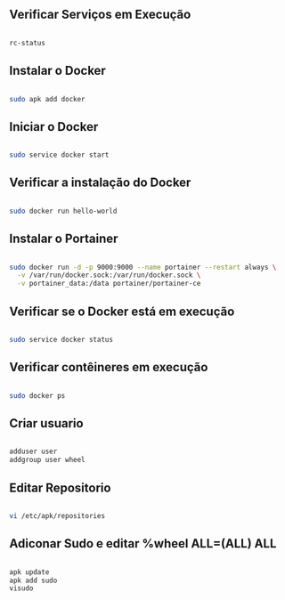 
## Verificar Serviços em Execução

```bash

rc-status

```

## Instalar o Docker

```bash

sudo apk add docker

```

## Iniciar o Docker

```bash

sudo service docker start

```

## Verificar a instalação do Docker

```bash

sudo docker run hello-world

```

## Instalar o Portainer

```bash

sudo docker run -d -p 9000:9000 --name portainer --restart always \
  -v /var/run/docker.sock:/var/run/docker.sock \
  -v portainer_data:/data portainer/portainer-ce

```

## Verificar se o Docker está em execução

```bash

sudo service docker status

```

## Verificar contêineres em execução

```bash

sudo docker ps

```

## Criar usuario

```bash

adduser user
addgroup user wheel

```

## Editar Repositorio

```bash

vi /etc/apk/repositories

```

## Adiconar Sudo e editar %wheel ALL=(ALL) ALL

```bash

apk update
apk add sudo
visudo

```
